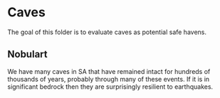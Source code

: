 # Caves

The goal of this folder is to evaluate caves as potential safe havens.

## Nobulart

We have many caves in SA that have remained intact for hundreds of thousands of years, probably through many of these events. If it is in significant bedrock then they are surprisingly resilient to earthquakes.